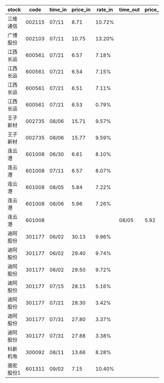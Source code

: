 |stock|code|time_in|price_in|rate_in|time_out|price_out|rate_out|person|
|---|---|---|---|---|---|---|---|---|
|三维通信|002115|07/11|8.71|10.72%||||张浩|
|广博股份|002103|07/11|10.75|13.20%||||张浩|
|江西长运|600561|07/21|6.57|7.18%||||王军|
|江西长运|600561|07/21|6.54|7.15%||||王军|
|江西长运|600561|07/21|6.51|7.11%||||王军|
|江西长运|600561|07/21|6.53|0.79%||||王军|
|王子新材|002735|08/06|15.71|9.57%||||张浩|
|王子新材|002735|08/06|15.77|9.59%||||张浩|
|连云港|601008|06/30|6.61|8.10%||||张浩|
|连云港|601008|07/11|6.57|8.07%||||张浩|
|连云港|601008|08/05|5.84|7.22%||||张浩|
|连云港|601008|08/06|5.96|7.26%||||张浩|
|连云港|601008||||08/05|5.92|7.29%|张浩|
|迪阿股份|301177|06/02|30.13|9.96%||||王军|
|迪阿股份|301177|06/02|29.40|9.74%||||王军|
|迪阿股份|301177|06/02|29.50|9.72%||||王军|
|迪阿股份|301177|07/15|28.15|5.16%||||王军|
|迪阿股份|301177|07/21|28.30|3.42%||||王军|
|迪阿股份|301177|07/31|27.80|3.37%||||王军|
|迪阿股份|301177|07/31|27.88|3.38%||||王军|
|科新机电|300092|08/11|13.66|8.28%||||张浩|
|骆驼股份1|601311|09/02|7.15|10.40%||||王军|